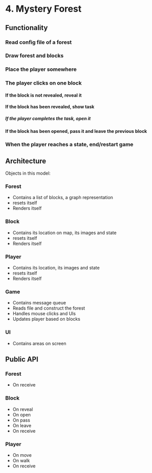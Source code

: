 # 4. Mystery Forest

## Functionality

### Read config file of a forest

### Draw forest and blocks

### Place the player somewhere

### The player clicks on one block

#### If the block is not revealed, reveal it

#### If the block has been revealed, show task

##### If the player completes the task, open it

#### If the block has been opened, pass it and leave the previous block

### When the player reaches a state, end/restart game

## Architecture

Objects in this model:

### Forest

- Contains a list of blocks, a graph representation
- resets itself
- Renders itself

### Block

- Contains its location on map, its images and state
- resets itself
- Renders itself

### Player

- Contains its location, its images and state
- resets itself
- Renders itself

### Game

- Contains message queue
- Reads file and construct the forest
- Handles mouse clicks and UIs
- Updates player based on blocks

### UI

- Contains areas on screen

## Public API

### Forest

- On receive

### Block

- On reveal
- On open
- On pass
- On leave
- On receive

### Player

- On move
- On walk
- On receive
